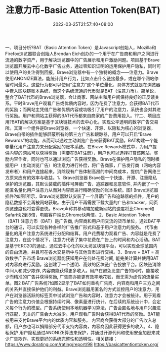 ﻿---
weight: 
title: "注意力币-Basic Attention Token(BAT)"
description: "分析BAT（Basic Attention Token）是Javascript创始人，Mozilla和Firefox浏览器联合创始人Brendan Eich创办的一个用于在广告商和用户之间进行流通的数字资产，用于解决浏览器中的..."
date: 2022-03-25T21:57:40+08:00
lastmod: 2022-03-25T16:45:40+08:00
draft: false
authors: ["Metabd"]
featuredImage: "zhuyilibi-basic-attention-tokenbat.webp"
link: ""
tags: ["数字代币","注意力币-Basic Attention Token(BAT)"]
categories: ["navigation"]
navigation: ["数字代币"]
lightgallery: true
toc: true
pinned: false
recommend: false
recommend1: false
---
一、项目分析?BAT（Basic Attention Token）是Javascript创始人，Mozilla和Firefox浏览器联合创始人Brendan Eich创办的一个用于在广告商和用户之间进行流通的数字资产，用于解决浏览器中的广告展示和用户激励问题。项目基于Brave浏览器开展去中心化数字广告业务，通过零知识证明的运用保护用户隐私，同时可以使用户的关注得到回报。Brave浏览器中有一个独特的概念——注意力。Brave使用ANONIZE算法，能统计用户行为，比如点击什么链接最多，或在哪个网站停留时间最久。这些行为都可以使用“注意力”这个单位量化，具体方式就是在浏览器中嵌入区块链账本系统，而这个系统流通的代币就是BAT（注意力币）。简单说，整合了BAT代币的Brave浏览器，会让商家、网站主和用户间保持良好的正反馈关系。平时Brave用户观看广告或优质内容时，因为花费了注意力，会获得BAT代币的奖励；而网站主凭借广告和优质内容成功吸引了用户的注意力，系统也会对其进行奖励。用户和网站主获得的BAT代币都来自商家的广告费用投入。??二、项目应用?BAT的解决方案是基于区块链技术的去中心化，实现公平透明的数字广告交易所。其第一个组件是Brave浏览器，一个快速、开源、以隐私为核心的浏览器，Brave自带的插件能够屏蔽所有的第三方广告和跟踪器，用户可以开启“Brave Rewards”的功能，从而可以通过主动浏览广告来获得BAT奖励，BAT构建一个能够量化用户注意力来分配奖励的账本系统。在Brave Rewards模式中，为用户提供内容的网站可以获得奖励（需要在BAT注册），用户也可以选择打赏该网站，奖励内容作者，同时也可以通过浏览广告获得奖励。Brave在保护用户隐私的同时根据用户（主动浏览广告）的注意力进行补偿，将广告商家，广告发行商（网站内容发布者）和用户连接起来，消除现有广告体制高昂的中间商成本，提供广告网络三方原来应有的效率与收益。1、Brave浏览器
Brave是一个快速、开源、注重隐私保护的浏览器，其默认装载的插件可屏蔽广告、追踪器和恶意软件, 并内嵌了一个能匿名量化用户注意力从而对内容商进行精确奖励的账本系统。图1 Brave浏览器插件?如图1所示，Brave浏览器默认安装了一个屏蔽广告和追踪器的插件，用户的隐私数据不会再被网站获取。由于用户不再需要下载大量的广告和tracker，网页浏览速度也将变得更快。Brave声称其移动端加载新网站的速度将比Chrome和Safari快2到8倍，电脑客户端比Chrome快两倍。2、Basic Attention Token（BAT)
注意力币（BAT）是广告商, 内容商和用户间交流的货币单位，通过BAT平台的通证，可以实现各种各样的广告推广形式和基于用户注意力的服务。 代币由量化的用户注意力系统进行分配和结算。用户花费精力观看广告、内容就是花费了注意力，在这个情况下，注意力代表了集中花费在广告上的时间和内心活动。BAT是基于ERC20的通证，通过去中心化的以太坊区块链平台，可以实现全球范围内的自由流通，并且可在各大交易所中与其他货币进行交换。3、Brave + BAT = 高效数字广告市场
Brave浏览器能获知用户在何处花费时间, 能完美计算并使用BAT对内容商进行奖励。这创建了一个透明、高效的区块链广告投放平台。区块链消除中间人和减少欺诈, 内容商能获得更多收入。用户在避免恶意广告的同时，能接收少而精准的广告并获得奖励, 广告商亦能更有效率地花钱，而无需为虚假的流量买单。图2 BAT广告系统?如图2显示了BAT如何重构广告商、内容商和用户三方之间的关系并直接保护他们的利益。Brave浏览器用匿名的方式监控用户的注意力，用户在浏览器活跃的标签页中试试浏览广告和内容时，注意力才会被统计。用于观看广告的注意力价值会根据持续时间、像素量进行统计。在后续的系统设计中，会定义每个行为的模型。广告系统使用本地机器学习算法，广告会匿名地与用户兴趣进行匹配，无关的广告会大大减少。用户观看广告时会获得BAT代币的奖励。BAT能被用来支付Brave平台内的优质内容和服务。 内容商会获得大部分的广告收入总额，用户亦也可以捐赠部分代币支持内容商，内容商因此获得更多的收入。4、隐私保护
用户隐私通过ANONIZE算法来保护，并通过开源代码和使用安全加密来减少广告欺诈、实现更好的系统完整性和透明性。相关链接：
https://www.dprating.com/rating/report/98
https://basicattentiontoken.org/
